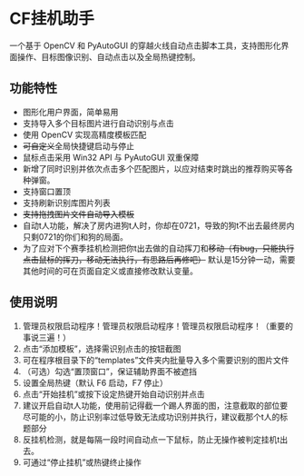 # CF挂机助手

一个基于 OpenCV 和 PyAutoGUI 的穿越火线自动点击脚本工具，支持图形化界面操作、目标图像识别、自动点击以及全局热键控制。

## 功能特性

- 图形化用户界面，简单易用
- 支持导入多个目标图片进行自动识别与点击
- 使用 OpenCV 实现高精度模板匹配
- ~~可自定义~~全局快捷键启动与停止
- 鼠标点击采用 Win32 API 与 PyAutoGUI 双重保障
- 新增了同时识别并依次点击多个匹配图片，以应对结束时跳出的推荐购买等各种弹窗。
- 支持窗口置顶
- 支持刷新识别库图片列表
- ~~支持拖拽图片文件自动导入模板~~
- 自动t人功能，解决了房内进狗t人时，你却在0721，导致的狗t不出去最终房内只剩0721的你们和狗的局面。
- 为了应对下个赛季挂机检测把你t出去做的自动挥刀和~~移动（有bug，只能执行点击鼠标的挥刀，移动无法执行，有思路后再修吧）~~ 默认是15分钟一动，需要其他时间的可在页面自定义或直接修改默认变量。

## 使用说明

1. 管理员权限启动程序！管理员权限启动程序！管理员权限启动程序！（重要的事说三遍！）
2. 点击“添加模板”，选择需识别点击的按钮截图
3. 可在程序根目录下的“templates”文件夹内批量导入多个需要识别的图片文件
4. （可选）勾选“置顶窗口”，保证辅助界面不被遮挡
5. 设置全局热键（默认 F6 启动，F7 停止）
6. 点击“开始挂机”或按下设定热键开始自动识别并点击
7. 建议开启自动t人功能，使用前记得截一个踢人界面的图，注意截取的部位要尽可能的小，防止识别率过低导致无法成功识别并执行，建议截那个t人的标题部分
8. 反挂机检测，就是每隔一段时间自动点一下鼠标，防止无操作被判定挂机t出去。
9. 可通过“停止挂机”或热键终止操作
